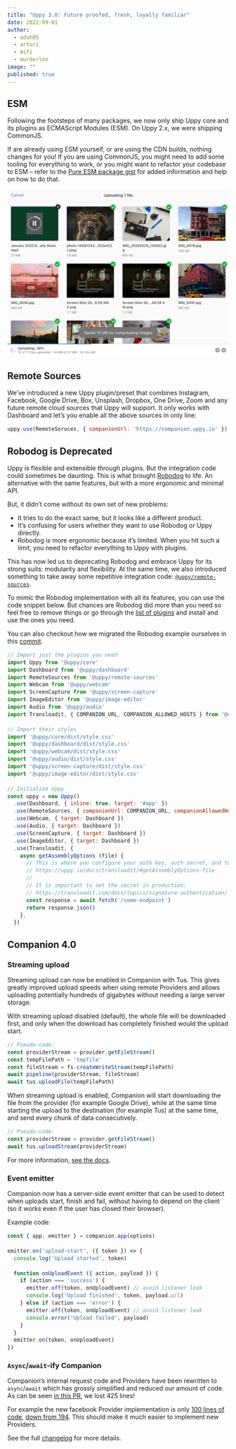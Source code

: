 ```yaml
---
title: "Uppy 3.0: Future proofed, fresh, loyally familiar" 
date: 2022-09-01
author: 
  - aduh95
  - arturi
  - mifi
  - murderlon
image: ""
published: true
---
```


<!--more-->

## ESM

Following the footsteps of many packages, we now only ship Uppy core and its plugins as ECMAScript Modules (ESM). On Uppy 2.x, we were shipping CommonJS.

If are already using ESM yourself, or are using the CDN builds, nothing changes for you! If you are using CommonJS, you might need to add some tooling for everything to work, or you might want to refactor your codebase to ESM – refer to the [Pure ESM package gist](https://gist.github.com/sindresorhus/a39789f98801d908bbc7ff3ecc99d99c) for added information and help on how to do that.

<img class="border" alt="Uppy Compressor plugin showing compressed images notification" src="/images/blog/2.4-2.7/compressor.jpg">

## Remote Sources

We’ve introduced a new Uppy plugin/preset that combines Instagram, Facebook, Google Drive, Box, Unsplash, Dropbox, One Drive, Zoom and any future remote cloud sources that Uppy will support. It only works with Dashboard and let’s you enable all the above sources in only line:

```js
uppy.use(RemoteSoruces, { companionUrl: 'https://companion.uppy.io' }) // Remote Soruces need Companion server instance to work, you can get one hosted from Transloadit.com or self-host it
```

## Robodog is Deprecated

Uppy is flexible and extensible through plugins. But the integration code could sometimes be daunting. This is what brought [Robodog](/docs/robodog/) to life. An alternative with the same features, but with a more ergonomic and minimal API.

But, it didn’t come without its own set of new problems:

* It tries to do the exact same, but it looks like a different product.
* It’s confusing for users whether they want to use Robodog or Uppy directly.
* Robodog is more ergonomic because it’s limited. When you hit such a limit, you
  need to refactor everything to Uppy with plugins.

This has now led us to deprecating Robodog and embrace Uppy for its strong suits: modularity and flexibility. At the same time, we also introduced something to take away some repetitive integration code: [`@uppy/remote-sources`](/docs/remote-sources).

To mimic the Robodog implementation with all its features, you can use the code snippet below. But chances are Robodog did more than you need so feel free to remove things or go through the [list of plugins](/docs/plugins/) and install and use the ones you need.

You can also checkout how we migrated the Robodog example ourselves in this [commit](https://github.com/transloadit/uppy/commit/089aaed615c77bafaf905e291b6b4e82aaeb2f6f).

```js
// Import just the plugins you need
import Uppy from '@uppy/core'
import Dashboard from '@uppy/dashboard'
import RemoteSources from '@uppy/remote-sources'
import Webcam from '@uppy/webcam'
import ScreenCapture from '@uppy/screen-capture'
import ImageEditor from '@uppy/image-editor'
import Audio from '@uppy/audio'
import Transloadit, { COMPANION_URL, COMPANION_ALLOWED_HOSTS } from '@uppy/transloadit'

// Import their styles
import '@uppy/core/dist/style.css'
import '@uppy/dashboard/dist/style.css'
import '@uppy/webcam/dist/style.css'
import '@uppy/audio/dist/style.css'
import '@uppy/screen-capture/dist/style.css'
import '@uppy/image-editor/dist/style.css'

// Initialize Uppy
const uppy = new Uppy()
  .use(Dashboard, { inline: true, target: '#app' })
  .use(RemoteSources, { companionUrl: COMPANION_URL, companionAllowedHosts: COMPANION_ALLOWED_HOSTS })
  .use(Webcam, { target: Dashboard })
  .use(Audio, { target: Dashboard })
  .use(ScreenCapture, { target: Dashboard })
  .use(ImageEditor, { target: Dashboard })
  .use(Transloadit, {
    async getAssemblyOptions (file) {
      // This is where you configure your auth key, auth secret, and template ID
      // https://uppy.io/docs/transloadit/#getAssemblyOptions-file
      //
      // It is important to set the secret in production:
      // https://transloadit.com/docs/topics/signature-authentication/
      const response = await fetch('/some-endpoint')
      return response.json()
    },
  })
```

## Companion 4.0

### Streaming upload

Streaming upload can now be enabled in Companion with Tus. This gives greatly improved upload speeds when using remote Providers and allows uploading potentially hundreds of gigabytes without needing a large server storage.

With streaming upload disabled (default), the whole file will be downloaded first, and only when the download has completely finished would the upload start.

```js
// Pseudo-code:
const providerStream = provider.getFileStream()
const tempFilePath = 'tmpfile'
const fileStream = fs.createWriteStream(tempFilePath)
await pipeline(providerStream, fileStream)
await tus.uploadFile(tempFilePath)
```

When streaming upload is enabled, Companion will start downloading the file from the provider (for example Google Drive), while at the same time starting the upload to the destination (for example Tus) at the same time, and send every chunk of data consecutively.

```js
// Pseudo-code:
const providerStream = provider.getFileStream()
await tus.uploadStream(providerStream)
```

For more information, [see the docs](https://uppy.io/docs/companion/).

### Event emitter

Companion now has a server-side event emitter that can be used to detect when uploads start, finish and fail, without having to depend on the client (so it works even if the user has closed their browser).

Example code:

```js
const { app, emitter } = companion.app(options)

emitter.on('upload-start', ({ token }) => {
  console.log('Upload started', token)

  function onUploadEvent ({ action, payload }) {
    if (action === 'success') {
      emitter.off(token, onUploadEvent) // avoid listener leak
      console.log('Upload finished', token, payload.url)
    } else if (action === 'error') {
      emitter.off(token, onUploadEvent) // avoid listener leak
      console.error('Upload failed', payload)
    }
  }
  emitter.on(token, onUploadEvent)
})
```

### `Async`/`await`-ify Companion

Companion’s internal request code and Providers have been rewritten to `async`/`await` which has grossly simplified and reduced our amount of code. As can be seen [in this PR](https://github.com/transloadit/uppy/pull/3953), we lost 425 lines!

For example the new facebook Provider implementation is only [100 lines of code](https://github.com/transloadit/uppy/blob/35812ca378b9b02290a2ab51261ddaeff8211fda/packages/%40uppy/companion/src/server/provider/facebook/index.js), [down from 194](https://github.com/transloadit/uppy/blob/7b0db7d3a0163374cfbde01e826c86ead4f0aacb/packages/%40uppy/companion/src/server/provider/facebook/index.js). This should make it much easier to implement new Providers.

See the full [changelog](https://github.com/transloadit/uppy/blob/master/CHANGELOG.md#1300) for more details.
